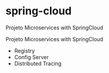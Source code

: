 # spring-cloud
Projeto Microservices with SpringCloud</br>
<p>Projeto Microservices with SpringCloud</p>
<ul>
  <li>Registry</li>
  <li>Config Server</li>
  <li>Distributed Tracing</li>
</ul>
